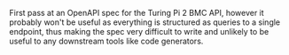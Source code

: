 First pass at an OpenAPI spec for the Turing Pi 2 BMC API, however it probably won't be useful as everything is structured as queries to a single endpoint, thus making the spec very difficult to write and unlikely to be useful to any downstream tools like code generators.
